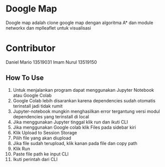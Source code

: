 # Doogle Map
Doogle map adalah clone google map dengan algoritma A* dan module networkx dan mplleaflet untuk visualisasi

# Contributor
Daniel Mario 13519031
Imam Nurul   13519150

## How To Use
1. Untuk menjalankan program dapat menggunakan Jupyter Notebook atau Google Colab
2. Google Colab lebih disarankan karena dependencies sudah otomatis terinstall jadi tidak rumit
3. Jupyter-notebook mungkin menghasilkan error tergantung versi modul dependencies yang terinstall di local
4. Jika menggunakan Jupyter tinggal klik run dan ikuti CLI
5. Jika menggunakan Google colab klik Files pada sidebar kiri
6. Klik Upload to Session Storage
7. Pilih file yang akan diupload
8. Jika file sudah terupload, klik kanan pada file dan copy path
9. Klik Run
10. Paste file path ke input CLI 
11. Ikuti perintah dari CLI